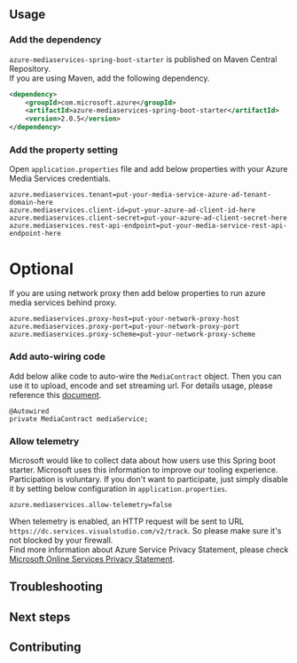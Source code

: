 ## Usage

### Add the dependency

`azure-mediaservices-spring-boot-starter` is published on Maven Central Repository.  
If you are using Maven, add the following dependency.  

```xml
<dependency>
    <groupId>com.microsoft.azure</groupId>
    <artifactId>azure-mediaservices-spring-boot-starter</artifactId>
    <version>2.0.5</version>
</dependency>
```

### Add the property setting

Open `application.properties` file and add below properties with your Azure Media Services credentials.

```
azure.mediaservices.tenant=put-your-media-service-azure-ad-tenant-domain-here
azure.mediaservices.client-id=put-your-azure-ad-client-id-here
azure.mediaservices.client-secret=put-your-azure-ad-client-secret-here
azure.mediaservices.rest-api-endpoint=put-your-media-service-rest-api-endpoint-here
```

# Optional
If you are using network proxy then add below properties to run azure media services behind proxy.

```
azure.mediaservices.proxy-host=put-your-network-proxy-host
azure.mediaservices.proxy-port=put-your-network-proxy-port
azure.mediaservices.proxy-scheme=put-your-network-proxy-scheme
```

### Add auto-wiring code

Add below alike code to auto-wire the `MediaContract` object. Then you can use it to upload, encode and set streaming url. For details usage, please reference this [document](https://docs.microsoft.com/en-us/azure/media-services/media-services-java-how-to-use).

```
@Autowired
private MediaContract mediaService;
```

### Allow telemetry
Microsoft would like to collect data about how users use this Spring boot starter. Microsoft uses this information to improve our tooling experience. Participation is voluntary. If you don't want to participate, just simply disable it by setting below configuration in `application.properties`.
```
azure.mediaservices.allow-telemetry=false
```
When telemetry is enabled, an HTTP request will be sent to URL `https://dc.services.visualstudio.com/v2/track`. So please make sure it's not blocked by your firewall.  
Find more information about Azure Service Privacy Statement, please check [Microsoft Online Services Privacy Statement](https://www.microsoft.com/en-us/privacystatement/OnlineServices/Default.aspx). 


## Troubleshooting
## Next steps
## Contributing
